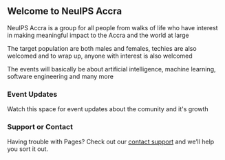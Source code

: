 ## Welcome to NeuIPS Accra
NeuIPS Accra is a group for all people from walks of life who have interest in making meaningful impact to the Accra and the world at large

The target population are both males and females, techies are also welcomed and to wrap up, anyone with interest is also welcomed

The events will basically be about artificial intelligence, machine learning, software engineering and many more

### Event Updates

Watch this space for event updates about the comunity and it's growth

### Support or Contact

Having trouble with Pages? Check out our [contact support](https://github.com/niilante) and we’ll help you sort it out.
